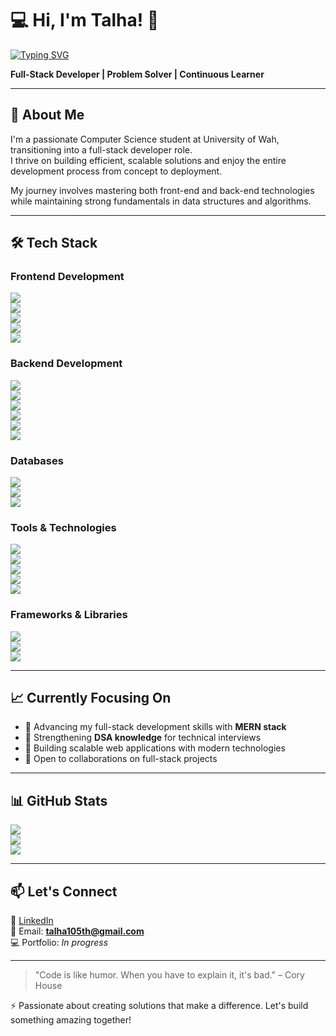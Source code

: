 # 💻 Hi, I'm Talha! 👋

[![Typing SVG](https://readme-typing-svg.demolab.com?font=Fira+Code&pause=1000&width=435&lines=I+am+a+Full-Stack+Developer)](https://git.io/typing-svg)

**Full-Stack Developer | Problem Solver | Continuous Learner**

---

## 🚀 About Me
I'm a passionate Computer Science student at University of Wah, transitioning into a full-stack developer role.  
I thrive on building efficient, scalable solutions and enjoy the entire development process from concept to deployment.  

My journey involves mastering both front-end and back-end technologies while maintaining strong fundamentals in data structures and algorithms.

---

## 🛠️ Tech Stack

### Frontend Development  
![](https://img.shields.io/badge/HTML5-E34F26?style=for-the-badge&logo=html5&logoColor=white)  
![](https://img.shields.io/badge/CSS3-1572B6?style=for-the-badge&logo=css3&logoColor=white)  
![](https://img.shields.io/badge/JavaScript-F7DF1E?style=for-the-badge&logo=javascript&logoColor=black)  
![](https://img.shields.io/badge/React-20232A?style=for-the-badge&logo=react&logoColor=61DAFB)  
![](https://img.shields.io/badge/Vite-646CFF?style=for-the-badge&logo=vite&logoColor=white)  

### Backend Development  
![](https://img.shields.io/badge/Node.js-339933?style=for-the-badge&logo=nodedotjs&logoColor=white)  
![](https://img.shields.io/badge/Express.js-000000?style=for-the-badge&logo=express&logoColor=white)  
![](https://img.shields.io/badge/Java-007396?style=for-the-badge&logo=java&logoColor=white)  
![](https://img.shields.io/badge/C%2B%2B-00599C?style=for-the-badge&logo=cplusplus&logoColor=white)  
![](https://img.shields.io/badge/Python-3776AB?style=for-the-badge&logo=python&logoColor=white)  
![](https://img.shields.io/badge/C%23-239120?style=for-the-badge&logo=c-sharp&logoColor=white)  

### Databases  
![](https://img.shields.io/badge/MySQL-4479A1?style=for-the-badge&logo=mysql&logoColor=white)  
![](https://img.shields.io/badge/MongoDB-47A248?style=for-the-badge&logo=mongodb&logoColor=white)  
![](https://img.shields.io/badge/PostgreSQL-4169E1?style=for-the-badge&logo=postgresql&logoColor=white)  

### Tools & Technologies  
![](https://img.shields.io/badge/Git-F05032?style=for-the-badge&logo=git&logoColor=white)  
![](https://img.shields.io/badge/GitHub-181717?style=for-the-badge&logo=github&logoColor=white)  
![](https://img.shields.io/badge/VS%20Code-007ACC?style=for-the-badge&logo=visual-studio-code&logoColor=white)  
![](https://img.shields.io/badge/NetBeans-1B6AC6?style=for-the-badge&logo=apache-netbeans-ide&logoColor=white)  
![](https://img.shields.io/badge/DevC++-E34F26?style=for-the-badge&logo=cplusplus&logoColor=white)  

### Frameworks & Libraries  
![](https://img.shields.io/badge/Java%20Swing-007396?style=for-the-badge&logo=java&logoColor=white)  
![](https://img.shields.io/badge/Qt-41CD52?style=for-the-badge&logo=qt&logoColor=white)  
![](https://img.shields.io/badge/SDL-07405E?style=for-the-badge&logo=sdl&logoColor=white)  

---

## 📈 Currently Focusing On  
- 🔭 Advancing my full-stack development skills with **MERN stack**  
- 🧠 Strengthening **DSA knowledge** for technical interviews  
- 🎯 Building scalable web applications with modern technologies  
- 🤝 Open to collaborations on full-stack projects  

---

## 📊 GitHub Stats  

![](https://github-readme-stats.vercel.app/api?username=Talha-DX&show_icons=true&theme=radical)  
![](https://github-readme-stats.vercel.app/api/top-langs/?username=Talha-DX&layout=compact&theme=radical)  
![](https://streak-stats.demolab.com?user=Talha-DX&theme=radical)  

---

## 📫 Let's Connect  
💼 [LinkedIn](https://www.linkedin.com/in/muhammad-talha-23a0a1301/)  
📧 Email: **talha105th@gmail.com**  
💻 Portfolio: *In progress*  

---

> "Code is like humor. When you have to explain it, it's bad." – Cory House  

⚡ Passionate about creating solutions that make a difference. Let's build something amazing together!

